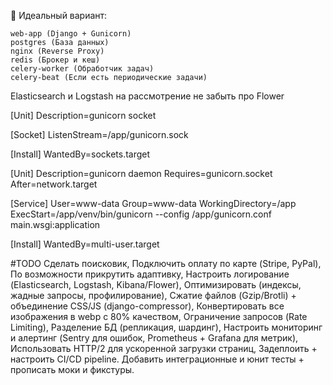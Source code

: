 🎯 Идеальный вариант:

    web-app (Django + Gunicorn)
    postgres (База данных)
    nginx (Reverse Proxy)
    redis (Брокер и кеш)
    celery-worker (Обработчик задач)
    celery-beat (Если есть периодические задачи)

Elasticsearch и Logstash на рассмотрение
не забыть про Flower


<!-- gunicorn.socket -->
[Unit]
Description=gunicorn socket

[Socket]
ListenStream=/app/gunicorn.sock

[Install]
WantedBy=sockets.target


<!-- gunicorn.service -->
[Unit]
Description=gunicorn daemon
Requires=gunicorn.socket
After=network.target

[Service]
User=www-data
Group=www-data
WorkingDirectory=/app
ExecStart=/app/venv/bin/gunicorn --config /app/gunicorn.conf main.wsgi:application

[Install]
WantedBy=multi-user.target



#TODO
Сделать поисковик,
Подключить оплату по карте (Stripe, PyPal),
По возможности прикрутить адаптивку,
Настроить логирование (Elasticsearch, Logstash, Kibana/Flower),
Оптимизировать (индексы, жадные запросы, профилирование),
Сжатие файлов (Gzip/Brotli) + объединение CSS/JS (django-compressor),
Конвертировать все изображения в webp с 80% качеством,
Ограничение запросов (Rate Limiting),
Разделение БД (репликация, шардинг),
Настроить мониторинг и алертинг (Sentry для ошибок, Prometheus + Grafana для метрик),
Использовать HTTP/2 для ускоренной загрузки страниц,
Задеплоить + настроить CI/CD pipeline.
Добавить интеграционные и юнит тесты + прописать моки и фикстуры.